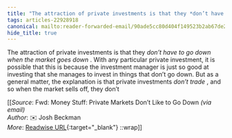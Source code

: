 ```yaml
---
title: "The attraction of private investments is that they *don’t have ..."
tags: articles-22928918
canonical: mailto:reader-forwarded-email/90ade5cc80d404f149523b2ab67de266
hide_title: true
---
```


The attraction of private investments is that they *don’t have to go down when the market goes down* . With any particular private investment, it is possible that this is because the investment manager is just so good at investing that she manages to invest in things that don’t go down. But as a general matter, the explanation is that private investments *don’t trade* , and so when the market sells off, they don’t


[[_Source_: Fwd: Money Stuff: Private Markets Don’t Like to Go Down _(via email)_<br>
_Author_: ✉️ Josh Beckman<br>
_More_: [Readwise URL](https://readwise.io/open/450227275){:target="_blank"}
::wrap]]